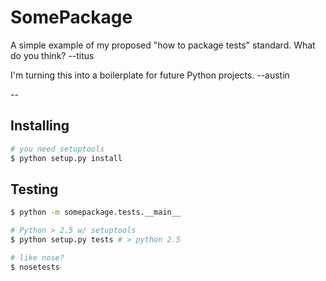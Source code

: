 # SomePackage

A simple example of my proposed "how to package tests" standard.  What do
you think? --titus

I'm turning this into a boilerplate for future Python projects. --austin

--

## Installing

```sh
# you need setuptools
$ python setup.py install
```

## Testing

```sh
$ python -m somepackage.tests.__main__

# Python > 2.5 w/ setuptools
$ python setup.py tests # > python 2.5

# like nose?
$ nosetests
```
